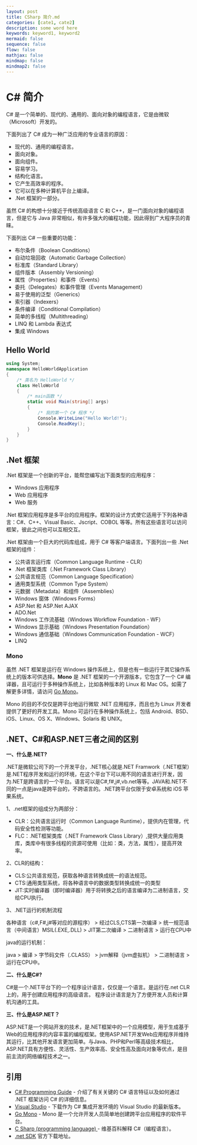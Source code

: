 ```yaml
---
layout: post
title: CSharp 简介.md
categories: [cate1, cate2]
description: some word here
keywords: keyword1, keyword2
mermaid: false
sequence: false
flow: false
mathjax: false
mindmap: false
mindmap2: false
---
```

# C# 简介

C# 是一个简单的、现代的、通用的、面向对象的编程语言，它是由微软（Microsoft）开发的。

下面列出了 C# 成为一种广泛应用的专业语言的原因：

- 现代的、通用的编程语言。
- 面向对象。
- 面向组件。
- 容易学习。
- 结构化语言。
- 它产生高效率的程序。
- 它可以在多种计算机平台上编译。
- .Net 框架的一部分。



虽然 C# 的构想十分接近于传统高级语言 C 和 C++，是一门面向对象的编程语言，但是它与 Java 非常相似，有许多强大的编程功能，因此得到广大程序员的青睐。

下面列出 C# 一些重要的功能：

- 布尔条件（Boolean Conditions）
- 自动垃圾回收（Automatic Garbage Collection）
- 标准库（Standard Library）
- 组件版本（Assembly Versioning）
- 属性（Properties）和事件（Events）
- 委托（Delegates）和事件管理（Events Management）
- 易于使用的泛型（Generics）
- 索引器（Indexers）
- 条件编译（Conditional Compilation）
- 简单的多线程（Multithreading）
- LINQ 和 Lambda 表达式
- 集成 Windows



## Hello World

```c#
using System;
namespace HelloWorldApplication
{
    /* 类名为 HelloWorld */
    class HelloWorld
    {
        /* main函数 */
        static void Main(string[] args)
        {
            /* 我的第一个 C# 程序 */
            Console.WriteLine("Hello World!");
            Console.ReadKey();
        }
    }
}
```



## .Net 框架

.Net 框架是一个创新的平台，能帮您编写出下面类型的应用程序：

- Windows 应用程序
- Web 应用程序
- Web 服务

.Net 框架应用程序是多平台的应用程序。框架的设计方式使它适用于下列各种语言：C#、C++、Visual Basic、Jscript、COBOL 等等。所有这些语言可以访问框架，彼此之间也可以互相交互。

.Net 框架由一个巨大的代码库组成，用于 C# 等客户端语言。下面列出一些 .Net 框架的组件：

- 公共语言运行库（Common Language Runtime - CLR）
- .Net 框架类库（.Net Framework Class Library）
- 公共语言规范（Common Language Specification）
- 通用类型系统（Common Type System）
- 元数据（Metadata）和组件（Assemblies）
- Windows 窗体（Windows Forms）
- ASP.Net 和 ASP.Net AJAX
- ADO.Net
- Windows 工作流基础（Windows Workflow Foundation - WF）
- Windows 显示基础（Windows Presentation Foundation）
- Windows 通信基础（Windows Communication Foundation - WCF）
- LINQ



### Mono

虽然 .NET 框架是运行在 Windows 操作系统上，但是也有一些运行于其它操作系统上的版本可供选择。**Mono** 是 .NET 框架的一个开源版本，它包含了一个 C# 编译器，且可运行于多种操作系统上，比如各种版本的 Linux 和 Mac OS。如需了解更多详情，请访问 [Go Mono](http://www.mono-project.com/download/stable/)。

Mono 的目的不仅仅是跨平台地运行微软 .NET 应用程序，而且也为 Linux 开发者提供了更好的开发工具。Mono 可运行在多种操作系统上，包括 Android、BSD、iOS、Linux、OS X、Windows、Solaris 和 UNIX。



## .NET、C#和ASP.NET三者之间的区别

**一、什么是.NET?**

.NET是微软公司下的一个开发平台，.NET核心就是.NET Framwork（.NET框架）是.NET程序开发和运行的环境，在这个平台下可以用不同的语言进行开发，因为.NET是跨语言的一个平台。语言可以是C#,f#,j#,vb.net等等。JAVA和.NET不同的一点是java是跨平台的，不跨语言的。.NET跨平台仅限于安卓系统和 iOS 苹果系统。

1、.net框架的组成分为两部分：

-  CLR：公共语言运行时（Common Language Runtime），提供内在管理，代码安全性检测等功能。
-  FLC：.NET框架类库（.NET Framework Class Library）,提供大量应用类库，类库中有很多线程的资源可使用（比如：类，方法，属性），提高开效率。



2、CLR的结构：

-  CLS:公共语言规范，获取各种语言转换成统一的语法规范。
- CTS:通用类型系统，将各种语言中的数据类型转换成统一的类型
- JIT:实时编译器（即时编译器）用于将转换之后的语言编译为二进制语言，交给CPU执行。



3、.NET运行的机制流程

各种语言（c#,F#,j#等对应的源程序） > 经过CLS,CTS第一次编译 > 统一规范语言（中间语言）MSIL(.EXE,.DLL) > JIT第二次编译 > 二进制语言 > 运行在CPU中



java的运行机制：

java > 编译 > 字节码文件（.CLASS） > jvm解释（jvm虚拟机） > 二进制语言 > 运行在CPU中。



**二、什么是C#?**

C#是一个.NET平台下的一个程序设计语言，仅仅是一个语言。是运行在.net CLR上的，用于创建应用程序的高级语言。 程序设计语言是为了方便开发人员和计算机沟通的工具。



**三、什么是ASP.NET？**

ASP.NET是一个网站开发的技术，是.NET框架中的一个应用模型，用于生成基于Web的应用程序的内容丰富的编程框架。使用ASP.NET开发Web应用程序并维持其运行，比其他开发语言更加简单。与Java、PHP和Perl等高级技术相比，ASP.NET具有方便性、灵活性、生产效率高、安全性高及面向对象等优点，是目前主流的网络编程技术之一。



## 引用

- [C# Programming Guide](http://msdn.microsoft.com/en-us/library/67ef8sbd.aspx) - 介绍了有关关键的 C# 语言特征以及如何通过 .NET 框架访问 C# 的详细信息。
- [Visual Studio](https://visualstudio.microsoft.com/zh-hans/downloads/) - 下载作为 C# 集成开发环境的 Visual Studio 的最新版本。
- [Go Mono](http://www.mono-project.com/Main_Page) - Mono 是一个允许开发人员简单地创建跨平台应用程序的软件平台。
- [C Sharp (programming language) ](http://en.wikipedia.org/wiki/C_Sharp_(programming_language))- 维基百科解释 C#（编程语言）。
- [.net SDK](https://dotnet.microsoft.com/zh-cn/download) 官方下载地址。
